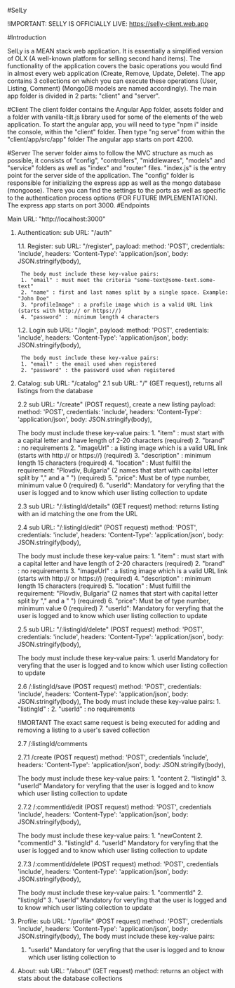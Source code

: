 #SelLy

!IMPORTANT: SELLY IS OFFICIALLY LIVE: https://selly-client.web.app

#Introduction

SelLy is a MEAN stack web application. It is essentially a simplified version of OLX (A well-known platform for selling second hand items). The functionality of the application covers the basic operations you would find in almost every web application (Create, Remove, Update, Delete). The app contains 3 collections on which you can execute these operations (User, Listing, Comment) (MongoDB models are named accordingly). The main app folder is divided in 2 parts: "client" and "server".

#Client
The client folder contains the Angular App folder, assets folder and a folder with vanilla-tilt.js library used for some of the elements of the web application. To start the angular app, you will need to type "npm i" inside the console, within the "client" folder. Then type "ng serve" from within the "client/app/src/app" folder The angular app starts on port 4200.

#Server
The server folder aims to follow the MVC structure as much as possible, it consists of "config", "controllers", "middlewares", "models" and "service" folders as well as "index" and "router" files. "index.js" is the entry point for the server side of the application. The "config" folder is responsible for initializing the express app as well as the mongo database (mongoose). There you can find the settings to the ports as well as specific to the authentication process options (FOR FUTURE IMPLEMENTATION). The express app starts on port 3000.
#Endpoints

Main URL: "http://localhost:3000"

1. Authentication: sub URL: "/auth"

    1.1. Register: sub URL: "/register", payload: method: 'POST', credentials: 'include', headers: 'Content-Type': 'application/json', body: JSON.stringify(body),

        The body must include these key-value pairs:
        1. "email" : must meet the criteria "some-text@some-text.some-text"
        2. "name" : first and last names split by a single space. Example: "John Doe"
        3. "profileImage" : a profile image which is a valid URL link (starts with http:// or https://)
        4. "password" :  minimum length 4 characters

    1.2. Login sub URL: "/login", payload: method: 'POST', credentials: 'include', headers: 'Content-Type': 'application/json', body: JSON.stringify(body),

        The body must include these key-value pairs:
        1. "email" : the email used when registered
        2. "password" : the password used when registered 

2. Catalog: sub URL: "/catalog"
    2.1 sub URL: "/" (GET request), returns all listings from the database

    2.2 sub URL: "/create" (POST request), create a new listing
    payload: method: 'POST', credentials: 'include', headers: 'Content-Type': 'application/json', body: JSON.stringify(body),

     The body must include these key-value pairs:
        1. "item" : must start with a capital letter and have length of 2-20 characters (required)
        2. "brand" : no requirements
        2. "imageUrl" : a listing image which is a valid URL link (starts with http:// or https://) (required)
        3. "description" : minimum length 15 characters (required)
        4. "location" : Must fulfill the requirement: "Plovdiv, Bulgaria" (2 names that start with capital letter split by "," and a " ") (required)
        5. "price": Must be of type number, minimum value 0 (required)
        6. "userId": Mandatory for veryfing that the user is logged and to know which user listing collection to update

    2.3 sub URL: "/:listingId/details" (GET request) method: returns listing with an id matching the one from the URL

    2.4 sub URL: "/:listingId/edit" (POST request) method: 'POST', credentials: 'include', headers: 'Content-Type': 'application/json', body: JSON.stringify(body),

     The body must include these key-value pairs:
        1. "item" : must start with a capital letter and have length of 2-20 characters (required)
        2. "brand" : no requirements
        3. "imageUrl" : a listing image which is a valid URL link (starts with http:// or https://) (required)
        4. "description" : minimum length 15 characters (required)
        5. "location" : Must fulfill the requirement: "Plovdiv, Bulgaria" (2 names that start with capital letter split by "," and a " ") (required)
        6. "price": Must be of type number, minimum value 0 (required)
        7. "userId": Mandatory for veryfing that the user is logged and to know which user listing collection to update

    2.5 sub URL: "/:listingId/delete" (POST request) method: 'POST', credentials: 'include', headers: 'Content-Type': 'application/json', body: JSON.stringify(body),

     The body must include these key-value pairs:
        1. userId Mandatory for veryfing that the user is logged and to know which user listing collection to update

    2.6 /:listingId/save (POST request) method: 'POST', credentials: 'include', headers: 'Content-Type': 'application/json', body: JSON.stringify(body),
       The body must include these key-value pairs:
        1. "listingId" :
        2. "userId" : no requirements

    !IMORTANT The exact same request is being executed for adding and removing a listing to a user's saved collection

    2.7 /:listingId/comments

      2.7.1 /create (POST request) method: 'POST', credentials 'include', headers: 'Content-Type': 'application/json', body: JSON.stringify(body),

     The body must include these key-value pairs:
        1. "content
        2. "listingId"
        3. "userId" Mandatory for veryfing that the user is logged and to know which user listing collection to update

    2.7.2 /:commentId/edit (POST request) method: 'POST', credentials 'include', headers: 'Content-Type': 'application/json', body: JSON.stringify(body),

     The body must include these key-value pairs:
        1. "newContent
        2. "commentId"
        3. "listingId"
        4. "userId" Mandatory for veryfing that the user is logged and to know which user listing collection to update

    2.7.3 /:commentId/delete (POST request) method: 'POST', credentials 'include', headers: 'Content-Type': 'application/json', body: JSON.stringify(body),

     The body must include these key-value pairs:
        1. "commentId"
        2. "listingId"
        3. "userId" Mandatory for veryfing that the user is logged and to know which user listing collection to update

3. Profile: sub URL: "/profile" (POST request) method: 'POST', credentials 'include', headers: 'Content-Type': 'application/json', body: JSON.stringify(body),
The body must include these key-value pairs:
    1. "userId" Mandatory for veryfing that the user is logged and to know which user listing collection to 
    
4. About: sub URL: "/about" (GET request) method: returns an object with stats about the database collections
